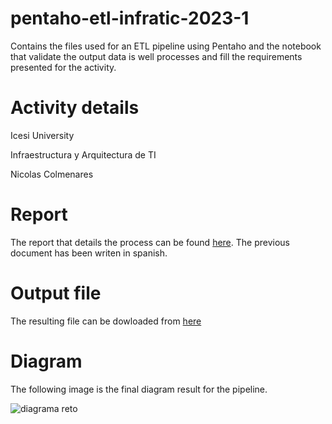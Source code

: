 # pentaho-etl-infratic-2023-1
Contains the files used for an ETL pipeline using Pentaho and the notebook that validate the output data is well processes and fill the requirements presented for the activity.

# Activity details
Icesi University

Infraestructura y Arquitectura de TI

Nicolas Colmenares

# Report
The report that details the process can be found [here](https://drive.google.com/file/d/1Q27THe28WemEfP0nY-YGFLUKljPX9Mjv/view?usp=sharing). The previous document has been writen
in spanish.

# Output file
The resulting file can be dowloaded from [here](https://drive.google.com/file/d/1QxbAixD-Ivpk9dca0ttemQDNTTDlb8bL/view?usp=sharing) 

# Diagram
The following image is the final diagram result for the pipeline.

![diagrama reto](https://github.com/NickEsColR/pentaho-etl-infratic-2023-1/assets/47890683/a74ff8a6-ebbd-409e-a045-8f027d3a3275)
